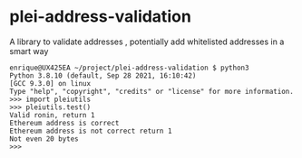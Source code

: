 # plei-address-validation
A library to validate addresses , potentially add whitelisted addresses in a smart way

```
enrique@UX425EA ~/project/plei-address-validation $ python3
Python 3.8.10 (default, Sep 28 2021, 16:10:42) 
[GCC 9.3.0] on linux
Type "help", "copyright", "credits" or "license" for more information.
>>> import pleiutils
>>> pleiutils.test()
Valid ronin, return 1
Ethereum address is correct
Ethereum address is not correct return 1
Not even 20 bytes
>>>
``` 
